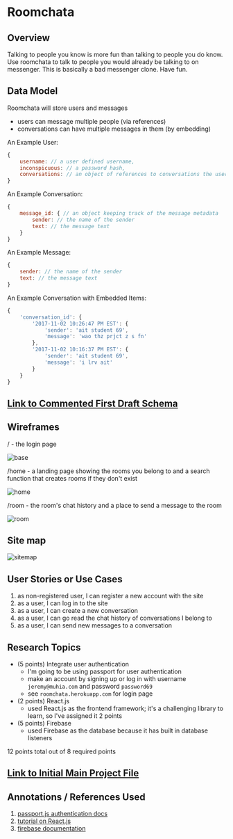 # Roomchata

## Overview

Talking to people you know is more fun than talking to people you do know. Use roomchata to talk
to people you would already be talking to on messenger. This is basically a bad messenger clone. Have fun.

## Data Model

Roomchata will store users and messages

* users can message multiple people (via references)
* conversations can have multiple messages in them (by embedding)

An Example User:
```javascript
{
    username: // a user defined username,
    inconspicuous: // a password hash,
    conversations: // an object of references to conversations the user has
}
```

An Example Conversation:
```javascript
{
    message_id: { // an object keeping track of the message metadata
        sender: // the name of the sender
        text: // the message text
    }
}
```

An Example Message:
```javascript
{
    sender: // the name of the sender
    text: // the message text
}
```

An Example Conversation with Embedded Items:

```javascript
{
    'conversation_id': {
        '2017-11-02 10:26:47 PM EST': {
            'sender': 'ait student 69',
            'message': 'wao thz prjct z s fn'
        },
        '2017-11-02 10:16:37 PM EST': {
            'sender': 'ait student 69',
            'message': 'i lrv ait'
        }
    }
}
```

## [Link to Commented First Draft Schema](src/db.js)

## Wireframes

/ - the login page

![base](documentation/login.JPG)

/home - a landing page showing the rooms you belong to and a search function that creates rooms if they don't exist

![home](documentation/home.JPG)

/room - the room's chat history and a place to send a message to the room

![room](documentation/room.JPG)

## Site map

![sitemap](documentation/sitemap.JPG)

## User Stories or Use Cases

1. as non-registered user, I can register a new account with the site
2. as a user, I can log in to the site
3. as a user, I can create a new conversation
4. as a user, I can go read the chat history of conversations I belong to
5. as a user, I can send new messages to a conversation

## Research Topics

* (5 points) Integrate user authentication
    * I'm going to be using passport for user authentication
    * make an account by signing up or log in with username `jeremy@muhia.com` and password `password69`
    * see `roomchata.herokuapp.com` for login page
* (2 points) React.js
    * used React.js as the frontend framework; it's a challenging library to learn, so I've assigned it 2 points
* (5 points) Firebase
    * used Firebase as the database because it has built in database listeners

12 points total out of 8 required points

## [Link to Initial Main Project File](src/app.js)

## Annotations / References Used

1. [passport.js authentication docs](http://passportjs.org/docs)
2. [tutorial on React.js](https://reactjs.org/tutorial/tutorial.html)
3. [firebase documentation](https://firebase.google.com/docs/reference/js/)
